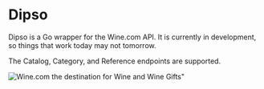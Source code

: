 Dipso
=====

Dipso is a Go wrapper for the Wine.com API. It is currently in development, so things that work today may not tomorrow.

The Catalog, Category, and Reference endpoints are supported.

![Wine.com the destination for Wine and Wine Gifts"](http://cache.wine.com/images/logos/80x20_winecom_logo.png "Wine.com the destination for Wine and Wine gifts")
